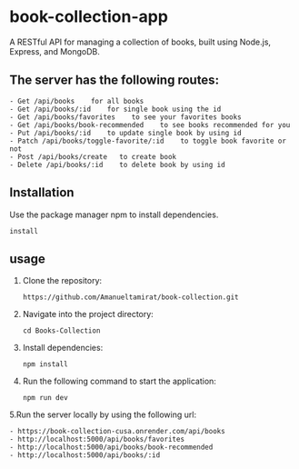 # book-collection-app
A RESTful API for managing a collection of books, built using Node.js, Express, and MongoDB.
## The server has the following routes:
```
- Get /api/books    for all books
- Get /api/books/:id    for single book using the id
- Get /api/books/favorites    to see your favorites books
- Get /api/books/book-recommended    to see books recommended for you
- Put /api/books/:id    to update single book by using id
- Patch /api/books/toggle-favorite/:id    to toggle book favorite or not
- Post /api/books/create   to create book
- Delete /api/books/:id    to delete book by using id
```
## Installation
Use the package manager npm to install dependencies.
```
install
```
## usage
1. Clone the repository:
   ```
   https://github.com/Amanueltamirat/book-collection.git
   ```
2. Navigate into the project directory:
   ```
   cd Books-Collection
   ```
3. Install dependencies:
   ```
   npm install
   ```
4. Run the following command to start the application:
   ```
   npm run dev
   ```
5.Run the server locally by using the following url:
  ```
  - https://book-collection-cusa.onrender.com/api/books
  - http://localhost:5000/api/books/favorites
  - http://localhost:5000/api/books/book-recommended
  - http://localhost:5000/api/books/:id
    


